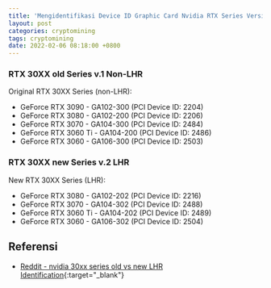 ```yaml
---
title: 'Mengidentifikasi Device ID Graphic Card Nvidia RTX Series Versi Non LHR'
layout: post
categories: cryptomining
tags: cryptomining
date: 2022-02-06 08:18:00 +0800
---
```


### RTX 30XX old Series v.1 Non-LHR
Original RTX 30XX Series (non-LHR):
- GeForce RTX 3090 - GA102-300 (PCI Device ID: 2204)
- GeForce RTX 3080 - GA102-200 (PCI Device ID: 2206)
- GeForce RTX 3070 - GA104-300 (PCI Device ID: 2484)
- GeForce RTX 3060 Ti - GA104-200 (PCI Device ID: 2486)
- GeForce RTX 3060 - GA106-300 (PCI Device ID: 2503)

### RTX 30XX new Series v.2 LHR
New RTX 30XX Series (LHR):
- GeForce RTX 3080 - GA102-202 (PCI Device ID: 2216)
- GeForce RTX 3070 - GA104-302 (PCI Device ID: 2488)
- GeForce RTX 3060 Ti - GA104-202 (PCI Device ID: 2489)
- GeForce RTX 3060 - GA106-302 (PCI Device ID: 2504)

## Referensi
- [Reddit - nvidia 30xx series old vs new LHR Identification](https://www.reddit.com/r/EtherMining/comments/oha2fy/nvidia_30xx_series_old_vs_new_lhr_identification/?utm_medium=android_app&utm_source=share){:target="_blank"}


